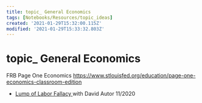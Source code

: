 ```yaml
---
title: topic_ General Economics
tags: [Notebooks/Resources/topic_ideas]
created: '2021-01-29T15:32:00.115Z'
modified: '2021-01-29T15:33:32.803Z'
---
```


# topic_ General Economics

FRB Page One Economics
https://www.stlouisfed.org/education/page-one-economics-classroom-edition

- [Lump of Labor Fallacy ](https://research.stlouisfed.org/publications/page1-econ/2020/11/02/examining-the-lump-of-labor-fallacy-using-a-simple-economic-model) with David Autor 11/2020

